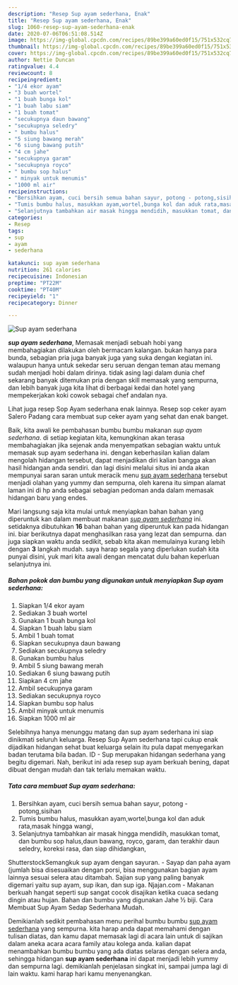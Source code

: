 ```yaml
---
description: "Resep Sup ayam sederhana, Enak"
title: "Resep Sup ayam sederhana, Enak"
slug: 1060-resep-sup-ayam-sederhana-enak
date: 2020-07-06T06:51:08.514Z
image: https://img-global.cpcdn.com/recipes/89be399a60ed0f15/751x532cq70/sup-ayam-sederhana-foto-resep-utama.jpg
thumbnail: https://img-global.cpcdn.com/recipes/89be399a60ed0f15/751x532cq70/sup-ayam-sederhana-foto-resep-utama.jpg
cover: https://img-global.cpcdn.com/recipes/89be399a60ed0f15/751x532cq70/sup-ayam-sederhana-foto-resep-utama.jpg
author: Nettie Duncan
ratingvalue: 4.4
reviewcount: 8
recipeingredient:
- "1/4 ekor ayam"
- "3 buah wortel"
- "1 buah bunga kol"
- "1 buah labu siam"
- "1 buah tomat"
- "secukupnya daun bawang"
- "secukupnya seledry"
- " bumbu halus"
- "5 siung bawang merah"
- "6 siung bawang putih"
- "4 cm jahe"
- "secukupnya garam"
- "secukupnya royco"
- " bumbu sop halus"
- " minyak untuk menumis"
- "1000 ml air"
recipeinstructions:
- "Bersihkan ayam, cuci bersih semua bahan sayur, potong - potong,sisihan"
- "Tumis bumbu halus, masukkan ayam,wortel,bunga kol dan aduk rata,masak hingga wangi,"
- "Selanjutnya tambahkan air masak hingga mendidih, masukkan tomat, dan bumbu sop halus,daun bawang, royco, garam, dan terakhir daun seledry, koreksi rasa, dan siap dihidangkan,"
categories:
- Resep
tags:
- sup
- ayam
- sederhana

katakunci: sup ayam sederhana 
nutrition: 261 calories
recipecuisine: Indonesian
preptime: "PT22M"
cooktime: "PT40M"
recipeyield: "1"
recipecategory: Dinner

---
```



![Sup ayam sederhana](https://img-global.cpcdn.com/recipes/89be399a60ed0f15/751x532cq70/sup-ayam-sederhana-foto-resep-utama.jpg)

<b><i>sup ayam sederhana</i></b>, Memasak menjadi sebuah hobi yang membahagiakan dilakukan oleh bermacam kalangan. bukan hanya para bunda, sebagian pria juga banyak juga yang suka dengan kegiatan ini. walaupun hanya untuk sekedar seru seruan dengan teman atau memang sudah menjadi hobi dalam dirinya. tidak asing lagi dalam dunia chef sekarang banyak ditemukan pria dengan skill memasak yang sempurna, dan lebih banyak juga kita lihat di berbagai kedai dan hotel yang mempekerjakan koki cowok sebagai chef andalan nya.

Lihat juga resep Sop Ayam sederhana enak lainnya. Resep sop ceker ayam Salero Padang cara membuat sup ceker ayam yang sehat dan enak banget.

Baik, kita awali ke pembahasan bumbu bumbu makanan <i>sup ayam sederhana</i>. di setiap kegiatan kita, kemungkinan akan terasa membahagiakan jika sejenak anda menyempatkan sebagian waktu untuk memasak sup ayam sederhana ini. dengan keberhasilan kalian dalam mengolah hidangan tersebut, dapat menjadikan diri kalian bangga akan hasil hidangan anda sendiri. dan lagi disini melalui situs ini anda akan mempunyai saran saran untuk meracik menu <u>sup ayam sederhana</u> tersebut menjadi olahan yang yummy dan sempurna, oleh karena itu simpan alamat laman ini di hp anda sebagai sebagian pedoman anda dalam memasak hidangan baru yang endes.


Mari langsung saja kita mulai untuk menyiapkan bahan bahan yang diperuntuk kan dalam membuat makanan <u><i>sup ayam sederhana</i></u> ini. setidaknya dibutuhkan <b>16</b> bahan bahan yang diperuntuk kan pada hidangan ini. biar berikutnya dapat menghasilkan rasa yang lezat dan sempurna. dan juga siapkan waktu anda sedikit, sebab kita akan memulainya kurang lebih dengan <b>3</b> langkah mudah. saya harap segala yang diperlukan sudah kita punyai disini, yuk mari kita awali dengan mencatat dulu bahan keperluan selanjutnya ini.

<!--inarticleads1-->

##### Bahan pokok dan bumbu yang digunakan untuk menyiapkan Sup ayam sederhana:

1. Siapkan 1/4 ekor ayam
1. Sediakan 3 buah wortel
1. Gunakan 1 buah bunga kol
1. Siapkan 1 buah labu siam
1. Ambil 1 buah tomat
1. Siapkan secukupnya daun bawang
1. Sediakan secukupnya seledry
1. Gunakan  bumbu halus
1. Ambil 5 siung bawang merah
1. Sediakan 6 siung bawang putih
1. Siapkan 4 cm jahe
1. Ambil secukupnya garam
1. Sediakan secukupnya royco
1. Siapkan  bumbu sop halus
1. Ambil  minyak untuk menumis
1. Siapkan 1000 ml air


Selebihnya hanya menunggu matang dan sup ayam sederhana ini siap dinikmati seluruh keluarga. Resep Sup Ayam sederhana tapi cukup enak dijadikan hidangan sehat buat keluarga selain itu pula dapat menyegarkan badan terutama bila badan. ID - Sup merupakan hidangan sederhana yang begitu digemari. Nah, berikut ini ada resep sup ayam berkuah bening, dapat dibuat dengan mudah dan tak terlalu memakan waktu. 

<!--inarticleads2-->

##### Tata cara membuat Sup ayam sederhana:

1. Bersihkan ayam, cuci bersih semua bahan sayur, potong - potong,sisihan
1. Tumis bumbu halus, masukkan ayam,wortel,bunga kol dan aduk rata,masak hingga wangi,
1. Selanjutnya tambahkan air masak hingga mendidih, masukkan tomat, dan bumbu sop halus,daun bawang, royco, garam, dan terakhir daun seledry, koreksi rasa, dan siap dihidangkan,


ShutterstockSemangkuk sup ayam dengan sayuran. - Sayap dan paha ayam (jumlah bisa disesuaikan dengan porsi, bisa menggunakan bagian ayam lainnya sesuai selera atau ditambah. Sajian sup yang paling banyak digemari yaitu sup ayam, sup ikan, dan sup iga. Njajan.com - Makanan berkuah hangat seperti sup sangat cocok disajikan ketika cuaca sedang dingin atau hujan. Bahan dan bumbu yang digunakan Jahe ½ biji. Cara Membuat Sup Ayam Sedap Sederhana Mudah. 

Demikianlah sedikit pembahasan menu perihal bumbu bumbu <u>sup ayam sederhana</u> yang sempurna. kita harap anda dapat memahami dengan tulisan diatas, dan kamu dapat memasak lagi di acara lain untuk di sajikan dalam aneka acara acara family atau kolega anda. kalian dapat menambahkan bumbu bumbu yang ada diatas selaras dengan selera anda, sehingga hidangan <b>sup ayam sederhana</b> ini dapat menjadi lebih yummy dan sempurna lagi. demikianlah penjelasan singkat ini, sampai jumpa lagi di lain waktu. kami harap hari kamu menyenangkan.
